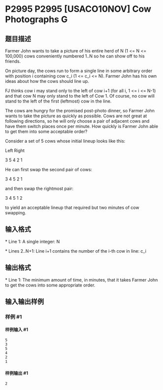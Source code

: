 # P2995 P2995 [USACO10NOV] Cow Photographs G

## 题目描述

Farmer John wants to take a picture of his entire herd of N (1 <= N <= 100,000) cows conveniently numbered 1..N so he can show off to his friends.

On picture day, the cows run to form a single line in some arbitrary order with position i containing cow c\_i (1 <= c\_i <= N). Farmer John has his own ideas about how the cows should line up.

FJ thinks cow i may stand only to the left of cow i+1 (for all i, 1 <= i <= N-1) and that cow N may only stand to the left of Cow 1. Of course, no cow will stand to the left of the first (leftmost) cow in the line.

The cows are hungry for the promised post-photo dinner, so Farmer John wants to take the picture as quickly as possible. Cows are not great at following directions, so he will only choose a pair of adjacent cows and have them switch places once per minute. How quickly is Farmer John able to get them into some acceptable order?

Consider a set of 5 cows whose initial lineup looks like this:

Left           Right

3  5  4  2  1

He can first swap the second pair of cows:

3  4  5  2 1

and then swap the rightmost pair: 

3  4  5  1  2

to yield an acceptable lineup that required but two minutes of cow swapping.


## 输入格式

\* Line 1: A single integer: N

\* Lines 2..N+1: Line i+1 contains the number of the i-th cow in line: c\_i


## 输出格式

\* Line 1: The minimum amount of time, in minutes, that it takes Farmer John to get the cows into some appropriate order.


## 输入输出样例

### 样例 #1

#### 样例输入 #1

```
5 
3 
5 
4 
2 
1
```

#### 样例输出 #1

```
2
```
